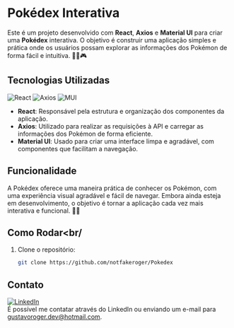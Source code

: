 # Pokédex Interativa

Este é um projeto desenvolvido com **React**, **Axios** e **Material UI** para criar uma **Pokédex** interativa. O objetivo é construir uma aplicação simples e prática onde os usuários possam explorar as informações dos Pokémon de forma fácil e intuitiva. 🧑‍💻🎮

## Tecnologias Utilizadas
 ![React](https://img.shields.io/badge/React-20232A?style=for-the-badge&logo=react&logoColor=61DAFB)
 ![Axios](https://img.shields.io/badge/axios-671ddf?&style=for-the-badge&logo=axios&logoColor=white)
 ![MUI](https://img.shields.io/badge/Material%20UI-007FFF?style=for-the-badge&logo=mui&logoColor=white)

- **React**: Responsável pela estrutura e organização dos componentes da aplicação.
- **Axios**: Utilizado para realizar as requisições à API e carregar as informações dos Pokémon de forma eficiente. 
- **Material UI**: Usado para criar uma interface limpa e agradável, com componentes que facilitam a navegação.

## Funcionalidade

A Pokédex oferece uma maneira prática de conhecer os Pokémon, com uma experiência visual agradável e fácil de navegar. Embora ainda esteja em desenvolvimento, o objetivo é tornar a aplicação cada vez mais interativa e funcional. 📱✨

## Como Rodar<br/

1. Clone o repositório:
   ```bash
   git clone https://github.com/notfakeroger/Pokedex
   ```

## Contato
[![LinkedIn](https://img.shields.io/badge/LinkedIn-0077B5?style=for-the-badge&logo=linkedin&logoColor=white)](https://www.linkedin.com/in/gustavoroger25/)<br/>
É possível me contatar através do LinkedIn ou enviando um e-mail para gustavoroger.dev@hotmail.com.
